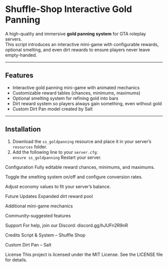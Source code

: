 # Shuffle-Shop Interactive Gold Panning

A high-quality and immersive **gold panning system** for GTA roleplay servers.  
This script introduces an interactive mini-game with configurable rewards, optional smelting, and even dirt rewards to ensure players never leave empty-handed.  

---

## Features
- Interactive gold panning mini-game with animated mechanics
- Customizable reward tables (chances, minimums, maximums)
- Optional smelting system for refining gold into bars
- Dirt reward system so players always gain something, even without gold
- Custom Dirt Pan model created by Salt

---

## Installation
1. Download the `ss_goldpanning` resource and place it in your server’s `resources` folder.  
2. Add the following line to your `server.cfg`:  
   `ensure ss_goldpanning`
Restart your server.

Configuration
Fully editable reward chances, minimums, and maximums.

Toggle the smelting system on/off and configure conversion rates.

Adjust economy values to fit your server’s balance.

Future Updates
Expanded dirt reward pool

Additional mini-game mechanics

Community-suggested features

Support
For help, join our Discord: discord.gg/hJUFn2R9nR

Credits
Script & System – Shuffle Shop

Custom Dirt Pan – Salt

License
This project is licensed under the MIT License. See the LICENSE file for details.
